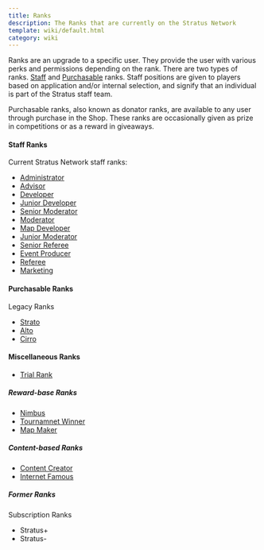 ```yaml
---
title: Ranks
description: The Ranks that are currently on the Stratus Network
template: wiki/default.html
category: wiki
---
```


Ranks are an upgrade to a specific user. They provide the user with various perks and permissions depending on the rank. There are two types of ranks. [Staff](http://stratus.network/staff) and [Purchasable](https://stratusnetwork.buycraft.net/) ranks. Staff positions are given to players based on application and/or internal selection, and signify that an individual is part of the Stratus staff team.

Purchasable ranks, also known as donator ranks, are available to any user through purchase in the Shop. These ranks are occasionally given as prize in competitions or as a reward in giveaways.

#### Staff Ranks

Current Stratus Network staff ranks:
- [Administrator](ranks/administrator)
- [Advisor](ranks/advisor)
- [Developer](ranks/developer)
- [Junior Developer](ranks/juniordeveloper)
- [Senior Moderator](ranks/seniormoderator)
- [Moderator](ranks/moderator)
- [Map Developer](ranks/mapdeveloper)
- [Junior Moderator](ranks/juniormoderator)
- [Senior Referee](ranks/seniorref)
- [Event Producer](ranks/eventproducer)
- [Referee](ranks/referee)
- [Marketing](ranks/marketing)

#### Purchasable Ranks

Legacy Ranks
- [Strato](ranks/strato)
- [Alto](ranks/alto)
- [Cirro](ranks/cirro)

#### Miscellaneous Ranks

- [Trial Rank](ranks/trialrank)

##### Reward-base Ranks

- [Nimbus](ranks/nimbus)
- [Tournamnet Winner](ranks/tournamentwinner)
- [Map Maker](ranks/mapmaker)

##### Content-based Ranks

- [Content Creator](ranks/contentcreator)
- [Internet Famous](ranks/internetfamous)

##### Former Ranks

Subscription Ranks
- Stratus+
- Stratus-
